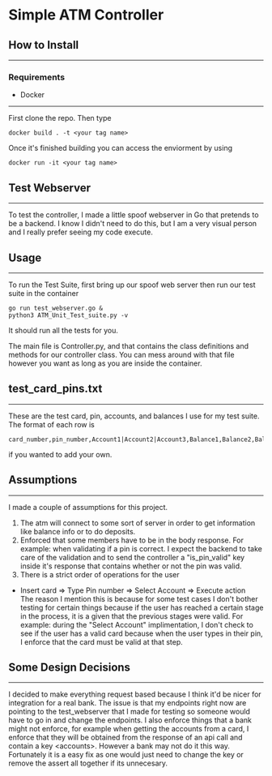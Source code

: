 # Simple ATM Controller

## How to Install
------------------
### Requirements 
- Docker 
------
First clone the repo. Then type
```
docker build . -t <your tag name> 
```
Once it's finished building you can access the enviorment by using

```
docker run -it <your tag name> 
```

## Test Webserver 
----
To test the controller, I made a little spoof webserver in Go that pretends to be a backend. I know I didn't need to do this, but I am a very visual person and I really prefer seeing my code execute. 

## Usage 
------
To run the Test Suite, first bring up our spoof web server then run our test suite in the container
```
go run test_webserver.go &
python3 ATM_Unit_Test_suite.py -v
```
It should run all the tests for you.

The main file is Controller.py, and that contains the class definitions and methods for our controller class. You can mess around with that file however you want as long as you are inside the container.

## test_card_pins.txt
---
These are the test card, pin, accounts, and balances I use for my test suite. The format of each row is
```
card_number,pin_number,Account1|Account2|Account3,Balance1,Balance2,Balance3
```
if you wanted to add your own. 

## Assumptions
----
I made a couple of assumptions for this project. 

1) The atm will connect to some sort of server in order to get information like balance info or to do deposits. 
2) Enforced that some members have to be in the body response. For example: when validating if a pin is correct. I expect the backend to take care of the validation and to send the controller a "is_pin_valid" key inside it's response that contains whether or not the pin was valid. 
3) There is a strict order of operations for the user 
- Insert card => Type Pin number => Select Account => Execute action <br> The reason I mention this is because for some test cases I don't bother testing for certain things because if the user has reached a certain stage in the process, it is a given that the previous stages were valid. For example: during the "Select Account" implimentation, I don't check to see if the user has a valid card because when the user types in their pin, I enforce that the card must be valid at that step. 
## Some Design Decisions 
---
I decided to make everything request based because I think it'd be nicer for integration for a real bank. The issue is that my endpoints right now are pointing to the test_webserver that I made for testing so someone would have to go in and change the endpoints. I also enforce things that a bank might not enforce, for example when getting the accounts from a card, I enforce that they will be obtained from the response of an api call and contain a key \<accounts\>. However a bank may not do it this way. Fortunately it is a easy fix as one would just need to change the key or remove the assert all together if its unnecesary. 

